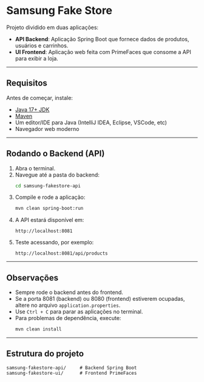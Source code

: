 
# Samsung Fake Store

Projeto dividido em duas aplicações:

- **API Backend**: Aplicação Spring Boot que fornece dados de produtos, usuários e carrinhos.
- **UI Frontend**: Aplicação web feita com PrimeFaces que consome a API para exibir a loja.

---

## Requisitos

Antes de começar, instale:

- [Java 17+ JDK](https://adoptium.net/)
- [Maven](https://maven.apache.org/install.html)
- Um editor/IDE para Java (IntelliJ IDEA, Eclipse, VSCode, etc)
- Navegador web moderno

---

## Rodando o Backend (API)

1. Abra o terminal.
2. Navegue até a pasta do backend:
   ```bash
   cd samsung-fakestore-api
   ```
3. Compile e rode a aplicação:
   ```bash
   mvn clean spring-boot:run
   ```
4. A API estará disponível em:
   ```
   http://localhost:8081
   ```
5. Teste acessando, por exemplo:
   ```
   http://localhost:8081/api/products
   ```

---

## Observações

- Sempre rode o backend antes do frontend.
- Se a porta 8081 (backend) ou 8080 (frontend) estiverem ocupadas, altere no arquivo `application.properties`.
- Use `Ctrl + C` para parar as aplicações no terminal.
- Para problemas de dependência, execute:
  ```bash
  mvn clean install
  ```

---

## Estrutura do projeto

```
samsung-fakestore-api/     # Backend Spring Boot
samsung-fakestore-ui/      # Frontend PrimeFaces
```
